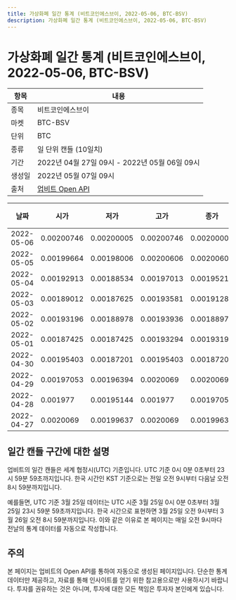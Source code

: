 ```yaml
---
title: 가상화폐 일간 통계 (비트코인에스브이, 2022-05-06, BTC-BSV)
description: 가상화폐 일간 통계 (비트코인에스브이, 2022-05-06, BTC-BSV)
---
```



가상화폐 일간 통계 (비트코인에스브이, 2022-05-06, BTC-BSV)
===

|항목|내용|
|--|--|
|종목|비트코인에스브이|
|마켓|BTC-BSV|
|단위|BTC|
|종류|일 단위 캔들 (10일치)|
|기간|2022년 04월 27일 09시 - 2022년 05월 06일 09시|
|생성일|2022년 05월 07일 09시|
|출처|[업비트 Open API](https://docs.upbit.com)|


|날짜|시가|저가|고가|종가|비고|
|--|--|--|--|--|--|
|2022-05-06|0.00200746|0.00200005|0.00200746|0.00200005|    |
|2022-05-05|0.00199664|0.00198006|0.00200606|0.00200606|    |
|2022-05-04|0.00192913|0.00188534|0.00197013|0.00195212|    |
|2022-05-03|0.00189012|0.00187625|0.00193581|0.00191282|    |
|2022-05-02|0.00193196|0.00188978|0.00193936|0.00188978|    |
|2022-05-01|0.00187425|0.00187425|0.00193294|0.00193197|    |
|2022-04-30|0.00195403|0.00187201|0.00195403|0.00187201|    |
|2022-04-29|0.00197053|0.00196394|0.0020069|0.0020069|    |
|2022-04-28|0.001977|0.00195144|0.001977|0.00197054|    |
|2022-04-27|0.0020069|0.00199637|0.0020069|0.00199637|    |


일간 캔들 구간에 대한 설명
---


업비트의 일간 캔들은 세계 협정시(UTC) 기준입니다. 
UTC 기준 0시 0분 0초부터 23시 59분 59초까지입니다. 
한국 시간인 KST 기준으로는 전일 오전 9시부터 다음날 오전 8시 59분까지입니다. 


예를들면, UTC 기준 3월 25일 데이터는 UTC 시준 3월 25일 0시 0분 0초부터 3월 25일 23시 59분 59초까지입니다. 
한국 시간으로 표현하면 3월 25일 오전 9시부터 3월 26일 오전 8시 59분까지입니다. 
이와 같은 이유로 본 페이지는 매일 오전 9시마다 전날의 통계 데이터를 자동으로 작성합니다. 


주의
---


본 페이지는 업비트의 Open API를 통하여 자동으로 생성된 페이지입니다. 
단순한 통계 데이터만 제공하고, 자료를 통해 인사이트를 얻기 위한 참고용으로만 사용하시기 바랍니다. 
투자를 권유하는 것은 아니며, 투자에 대한 모든 책임은 투자자 본인에게 있습니다. 

